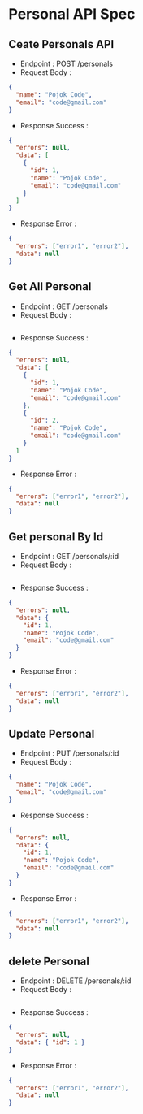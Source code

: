 # Personal API Spec

## Ceate Personals API

- Endpoint : POST /personals
- Request Body :

```json
{
  "name": "Pojok Code",
  "email": "code@gmail.com"
}
```

- Response Success :

```json
{
  "errors": null,
  "data": [
    {
      "id": 1,
      "name": "Pojok Code",
      "email": "code@gmail.com"
    }
  ]
}
```

- Response Error :

```json
{
  "errors": ["error1", "error2"],
  "data": null
}
```

## Get All Personal

- Endpoint : GET /personals
- Request Body :

```json

```

- Response Success :

```json
{
  "errors": null,
  "data": [
    {
      "id": 1,
      "name": "Pojok Code",
      "email": "code@gmail.com"
    },
    {
      "id": 2,
      "name": "Pojok Code",
      "email": "code@gmail.com"
    }
  ]
}
```

- Response Error :

```json
{
  "errors": ["error1", "error2"],
  "data": null
}
```

## Get personal By Id

- Endpoint : GET /personals/:id
- Request Body :

```json

```

- Response Success :

```json
{
  "errors": null,
  "data": {
    "id": 1,
    "name": "Pojok Code",
    "email": "code@gmail.com"
  }
}
```

- Response Error :

```json
{
  "errors": ["error1", "error2"],
  "data": null
}
```

## Update Personal

- Endpoint : PUT /personals/:id
- Request Body :

```json
{
  "name": "Pojok Code",
  "email": "code@gmail.com"
}
```

- Response Success :

```json
{
  "errors": null,
  "data": {
    "id": 1,
    "name": "Pojok Code",
    "email": "code@gmail.com"
  }
}
```

- Response Error :

```json
{
  "errors": ["error1", "error2"],
  "data": null
}
```

## delete Personal

- Endpoint : DELETE /personals/:id
- Request Body :

```json

```

- Response Success :

```json
{
  "errors": null,
  "data": { "id": 1 }
}
```

- Response Error :

```json
{
  "errors": ["error1", "error2"],
  "data": null
}
```
